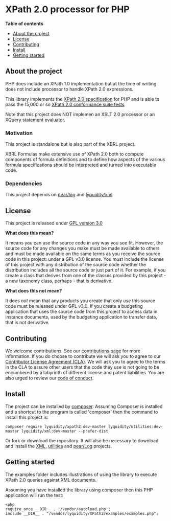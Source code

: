 # XPath 2.0 processor for PHP

**Table of contents**
* [About the project](#about-the-project)
* [License](#license)
* [Contributing](#contributing)
* [Install](#install)
* [Getting started](#getting-started)

## About the project

PHP does include an XPath 1.0 implementation but at the time of writing does not include processor to handle XPath 2.0 expressions.

This library implements the [XPath 2.0 specification](https://www.w3.org/TR/xpath20/) for PHP and is able to pass the 15,000 or so
[XPath 2.0 conformance suite tests](https://dev.w3.org/2006/xquery-test-suite/PublicPagesStagingArea/).

Note that this project does NOT implemen an XSLT 2.0 processor or an XQuery statement evaluator.

### Motivation

This project is standalone but is also part of the XBRL project.  

XBRL Formulas make extensive use of XPath 2.0 both to compute components of formula definitions and to define 
how aspects of the various formula specifications should be interpreted and turned into executable code.

### Dependencies

This project depends on [pear/log](https://github.com/pear/Log) and [lyquidity/xml](https://github.com/bseddon/xml)

## License

This project is released under [GPL version 3.0](LICENCE)

**What does this mean?**

It means you can use the source code in any way you see fit.  However, the source code for any changes you make must be made available to others and must be made
available on the same terms as you receive the source code in this project: under a GPL v3.0 license.  You must include the license of this project with any
distribution of the source code whether the distribution includes all the source code or just part of it.  For example, if you create a class that derives 
from one of the classes provided by this project - a new taxonomy class, perhaps - that is derivative.

**What does this not mean?**

It does *not* mean that any products you create that only *use* this source code must be released under GPL v3.0.  If you create a budgeting application that uses
the source code from this project to access data in instance documents, used by the budgeting application to transfer data, that is not derivative. 

## Contributing

We welcome contributions.  See our [contributions page](https://gist.github.com/bseddon/cfe04753192087c82766bee583f519aa) for more information.  If you do choose
to contribute we will ask you to agree to our [Contributor License Agreement (CLA)](https://gist.github.com/bseddon/cfe04753192087c82766bee583f519aa).  We will 
ask you to agree to the terms in the CLA to assure other users that the code they use is not going to be encumbered by a labyrinth of different license and patent 
liabilities.  You are also urged to review our [code of conduct](CODE_OF_CONDUCT.md).

## Install

The project can be installed by [composer](https://getcomposer.org/).   Assuming Composer is installed and a shortcut to the program is called 'composer'
then the command to install this project is:

```
composer require lyquidity/xpath2:dev-master lyquidity/utilities:dev-master lyquidity/xml:dev-master --prefer-dist
```

Or fork or download the repository.  It will also be necessary to download and install the [XML](https://github.com/bseddon/xml), 
[utilities](https://github.com/bseddon/) and [pear/Log](https://github.com/pear/Log) projects.

## Getting started

The examples folder includes illustrations of using the library to execute XPath 2.0 queries against XML documents.

Assuming you have installed the library using composer then this PHP application will run the test:

```
<php
require_once __DIR__ . '/vendor/autoload.php';
include __DIR__ . "/vendor/lyquidity/XPath2/examples/examples.php";
```
